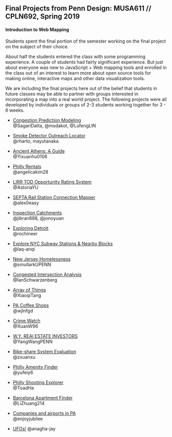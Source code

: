 ## Final Projects from Penn Design: MUSA611 // CPLN692, Spring 2019
#### Introduction to Web Mapping

Students spent the final portion of the semester working on the final project on the subject of their choice.    
    
About half the students entered the class with some programming experience. A couple of students had fairly significant experience. But just about everyone was new to JavaScript + Web mapping tools and enrolled in the class out of an interest to learn more about open source tools for making online, interactive maps and other data visualization tools.     
    
We are including the final projects here out of the belief that students in future classes may be able to partner with groups interested in incorporating a map into a real world project.   The following projects were all developed by individuals or groups of 2-3 students working together for 3 - 6 weeks.    

    

- [Congestion Prediction Modeling](https://msdakot.github.io/Congestion-Prediction-in-Louisville-KY/index.html#)    
	@SagariDatta, @msdakot, @LufengLIN

- [Smoke Detector Outreach Locator](https://mayutanaka.github.io/outreach-locator/)    
	@rharto, mayutanaka

- [Ancient Athens: A Guide](https://yixuanhu0106.github.io/Ancient_Athens/)    
	@Yixuanhu0106

 - [Philly Rentals](https://angelicakim28.github.io/PhillyRentals/rentals3.html)    
  @angelicakim28


- [LIRR TOD Opportunity Rating System](https://astoriayu.github.io/LIRR_TOD-FinalProject/tod.html)    
	@AstoriaYU

- [SEPTA Rail Station Connection Mapper](https://alex0easy.github.io/septa-connection-viewer/)    
	@alex0easy
 
- [Inspection Catchments](https://musacuse.github.io/app/)    
	@jibran888, @jonoyuan
  
- [Exploring Detroit](https://rochineer.github.io/FinalProject-YichaoJia/)    
 @rochineer
  
- [Explore NYC Subway Stations & Nearby Blocks](https://laq-anqi.github.io/CPLN692-Final-Project/)    
  @laq-anqi
  
- [New Jersey Homelessness](https://smullarkupenn.github.io/MUSA611_Final/home.html)    
  @smullarkUPENN
  
- [Congested Intersection Analysis](https://ianschwarzenberg.github.io/cpln692-finalproject/about.html)    
  @IanSchwarzenberg
  
- [Array of Things](https://xiaoqitang.github.io/Webmapping/#)    
  @XiaoqiTang
  
- [PA Coffee Shops](https://wjlnfgd.github.io/cpln692-final/#)    
  @wjlnfgd
  
- [Crime Watch](https://xuanw96.github.io/Crime-Watching-Cincy/crime_watch/index.html)    
  @XuanW96
  
- [W.Y. REAl ESTATE INVESTORS](https://yangwangpenn.github.io/Final_Yang_Wang/)    
  @YangWangPENN
  
- [Bike-share System Evaluation](https://zxuanxu.github.io/Divvy_evaluation/)    
  @zxuanxu
  
- [Philly Amenity Finder](https://yufeiy6.github.io/Yufei_Yuan_Final/index.html)    
    @yufeiy6
  
- [Philly Shooting Explorer](https://toadha.github.io/692_final/index.html)    
    @ToadHa
    
- [Barcelona Apartment Finder](https://lizhuang214.github.io/jsairbnb/airbnb_barcelona_js/Index.html)    
    @LiZhuang214
    
- [Companies and airports in PA](https://github.com/enjoyjubilee/High-growth-companies-and-airports-in-PA_New/tree/master/Midterm_JavaScript_InteractiveMap)    
  @enjoyjubilee   
  
    
- [UFOs!](https://anagha-jay.github.io/)
	@anagha-jay
  
